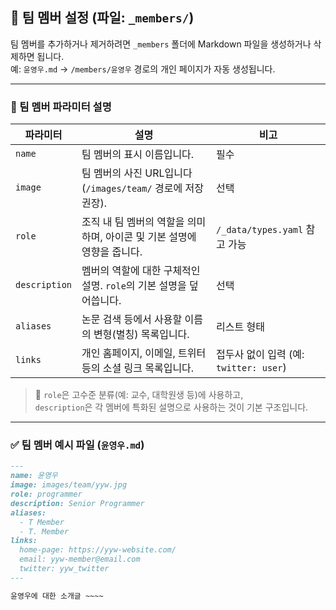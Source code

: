 ## 👥 팀 멤버 설정 (파일: `_members/`)

팀 멤버를 추가하거나 제거하려면 `_members` 폴더에 Markdown 파일을 생성하거나 삭제하면 됩니다.  
예: `윤영우.md` → `/members/윤영우` 경로의 개인 페이지가 자동 생성됩니다.

---

### 📌 팀 멤버 파라미터 설명

| 파라미터        | 설명                                                                                          | 비고                                 |
|------------------|-----------------------------------------------------------------------------------------------|--------------------------------------|
| `name`           | 팀 멤버의 표시 이름입니다.                                                                    | 필수                                 |
| `image`          | 팀 멤버의 사진 URL입니다 (`/images/team/` 경로에 저장 권장).                                  | 선택                                 |
| `role`           | 조직 내 팀 멤버의 역할을 의미하며, 아이콘 및 기본 설명에 영향을 줍니다.                       | `/_data/types.yaml` 참고 가능         |
| `description`    | 멤버의 역할에 대한 구체적인 설명. `role`의 기본 설명을 덮어씁니다.                             | 선택                                 |
| `aliases`        | 논문 검색 등에서 사용할 이름의 변형(별칭) 목록입니다.                                          | 리스트 형태                          |
| `links`          | 개인 홈페이지, 이메일, 트위터 등의 소셜 링크 목록입니다.                                       | 접두사 없이 입력 (예: `twitter: user`) |

> 🧠 `role`은 고수준 분류(예: 교수, 대학원생 등)에 사용하고,  
> `description`은 각 멤버에 특화된 설명으로 사용하는 것이 기본 구조입니다.

---

### ✅ 팀 멤버 예시 파일 (`윤영우.md`)

```markdown
---
name: 윤영우
image: images/team/yyw.jpg
role: programmer
description: Senior Programmer
aliases:
  - T Member
  - T. Member
links:
  home-page: https://yyw-website.com/
  email: yyw-member@email.com
  twitter: yyw_twitter
---

윤영우에 대한 소개글 ~~~~
